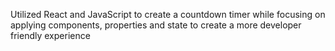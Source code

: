Utilized React and JavaScript to create a countdown timer while focusing on applying components, properties and state to create a more developer friendly experience
